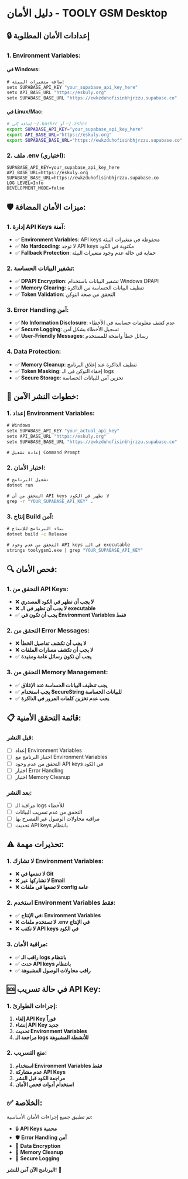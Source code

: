 # دليل الأمان - TOOLY GSM Desktop

## 🔒 **إعدادات الأمان المطلوبة**

### **1. Environment Variables:**

#### **في Windows:**
```cmd
# إضافة متغيرات البيئة
setx SUPABASE_API_KEY "your_supabase_api_key_here"
setx API_BASE_URL "https://eskuly.org"
setx SUPABASE_BASE_URL "https://ewkzduhofisinbhjrzzu.supabase.co"
```

#### **في Linux/Mac:**
```bash
# إضافة إلى ~/.bashrc أو ~/.zshrc
export SUPABASE_API_KEY="your_supabase_api_key_here"
export API_BASE_URL="https://eskuly.org"
export SUPABASE_BASE_URL="https://ewkzduhofisinbhjrzzu.supabase.co"
```

### **2. ملف .env (اختياري):**
```env
SUPABASE_API_KEY=your_supabase_api_key_here
API_BASE_URL=https://eskuly.org
SUPABASE_BASE_URL=https://ewkzduhofisinbhjrzzu.supabase.co
LOG_LEVEL=Info
DEVELOPMENT_MODE=false
```

## 🛡️ **ميزات الأمان المضافة:**

### **1. إدارة API Keys آمنة:**
- ✅ **Environment Variables**: API keys محفوظة في متغيرات البيئة
- ✅ **No Hardcoding**: لا توجد API keys مكتوبة في الكود
- ✅ **Fallback Protection**: حماية في حالة عدم وجود متغيرات البيئة

### **2. تشفير البيانات الحساسة:**
- ✅ **DPAPI Encryption**: تشفير البيانات باستخدام Windows DPAPI
- ✅ **Memory Clearing**: تنظيف البيانات الحساسة من الذاكرة
- ✅ **Token Validation**: التحقق من صحة التوكن

### **3. Error Handling آمن:**
- ✅ **No Information Disclosure**: عدم كشف معلومات حساسة في الأخطاء
- ✅ **Secure Logging**: تسجيل الأخطاء بشكل آمن
- ✅ **User-Friendly Messages**: رسائل خطأ واضحة للمستخدم

### **4. Data Protection:**
- ✅ **Memory Cleanup**: تنظيف الذاكرة عند إغلاق البرنامج
- ✅ **Token Masking**: إخفاء التوكن في الـ logs
- ✅ **Secure Storage**: تخزين آمن للبيانات الحساسة

## 🚀 **خطوات النشر الآمن:**

### **1. إعداد Environment Variables:**
```cmd
# Windows
setx SUPABASE_API_KEY "your_actual_api_key"
setx API_BASE_URL "https://eskuly.org"
setx SUPABASE_BASE_URL "https://ewkzduhofisinbhjrzzu.supabase.co"

# إعادة تشغيل Command Prompt
```

### **2. اختبار الأمان:**
```cmd
# تشغيل البرنامج
dotnet run

# التحقق من أن API keys لا تظهر في الكود
grep -r "YOUR_SUPABASE_API_KEY" .
```

### **3. إنتاج Build آمن:**
```cmd
# بناء البرنامج للإنتاج
dotnet build -c Release

# التحقق من عدم وجود API keys في الـ executable
strings toolygsm1.exe | grep "YOUR_SUPABASE_API_KEY"
```

## 🔍 **فحص الأمان:**

### **1. التحقق من API Keys:**
- ❌ **لا يجب أن تظهر في الكود المصدري**
- ❌ **لا يجب أن تظهر في الـ executable**
- ✅ **يجب أن تكون في Environment Variables فقط**

### **2. التحقق من Error Messages:**
- ❌ **لا يجب أن تكشف تفاصيل الخطأ**
- ❌ **لا يجب أن تكشف مسارات الملفات**
- ✅ **يجب أن تكون رسائل عامة ومفيدة**

### **3. التحقق من Memory Management:**
- ✅ **يجب تنظيف البيانات الحساسة عند الإغلاق**
- ✅ **يجب استخدام SecureString للبيانات الحساسة**
- ✅ **يجب عدم تخزين كلمات المرور في الذاكرة**

## 📋 **قائمة التحقق الأمنية:**

### **قبل النشر:**
- [ ] إعداد Environment Variables
- [ ] اختبار البرنامج مع Environment Variables
- [ ] التحقق من عدم وجود API keys في الكود
- [ ] اختبار Error Handling
- [ ] اختبار Memory Cleanup

### **بعد النشر:**
- [ ] مراقبة الـ logs للأخطاء
- [ ] التحقق من عدم تسريب البيانات
- [ ] مراقبة محاولات الوصول غير المصرح بها
- [ ] تحديث API keys بانتظام

## ⚠️ **تحذيرات مهمة:**

### **1. لا تشارك Environment Variables:**
- ❌ **لا تضعها في Git**
- ❌ **لا تشاركها عبر Email**
- ❌ **لا تضعها في ملفات config عامة**

### **2. استخدم Environment Variables فقط:**
- ✅ **في الإنتاج: Environment Variables**
- ❌ **لا تستخدم ملفات .env في الإنتاج**
- ❌ **لا تكتب API keys في الكود**

### **3. مراقبة الأمان:**
- ✅ **راقب الـ logs بانتظام**
- ✅ **حدث API keys بانتظام**
- ✅ **راقب محاولات الوصول المشبوهة**

## 🆘 **في حالة تسريب API Key:**

### **1. إجراءات الطوارئ:**
1. **إلغاء API Key فوراً**
2. **إنشاء API Key جديد**
3. **تحديث Environment Variables**
4. **مراجعة الـ logs للأنشطة المشبوهة**

### **2. منع التسريب:**
1. **استخدام Environment Variables فقط**
2. **عدم مشاركة API Keys**
3. **مراجعة الكود قبل النشر**
4. **استخدام أدوات فحص الأمان**

## ✅ **الخلاصة:**

تم تطبيق جميع إجراءات الأمان الأساسية:

- 🔒 **API Keys محمية**
- 🛡️ **Error Handling آمن**
- 🔐 **Data Encryption**
- 🧹 **Memory Cleanup**
- 📝 **Secure Logging**

**البرنامج الآن آمن للنشر!** 🚀






